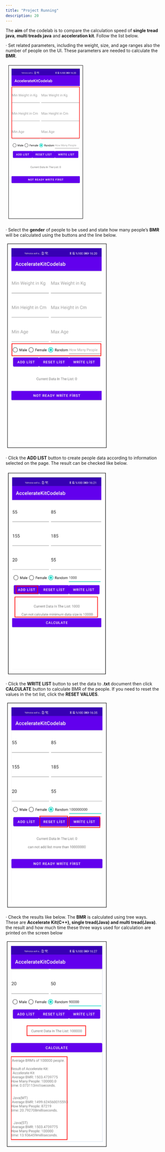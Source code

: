```yaml
---
title: "Project Running"
description: 20
---
```


The **aim** of the codelab is to compare the calculation speed of **single tread java**, **multi treads java** and **acceleration kit**. Follow the list below.

·    Set related parameters, including the weight, size, and age ranges also the number of people on the UI. These parameters are needed to calculate the **BMR**.

  <img style="width: 250.00px ; padding: 5px" src="https://raw.githubusercontent.com/alihan98ersoy/gh-pages-acceleratekit/main/assets/6a.png">                             

·    Select the **gender** of people to be used and state how many people’s **BMR** will be calculated using the buttons and the line below.

 <img src="https://raw.githubusercontent.com/alihan98ersoy/gh-pages-acceleratekit/main/assets/6b.png" width=333>

·    Click the **ADD LIST** button to create people data according to information selected on the page. The result can be checked like below.

 <img src="https://raw.githubusercontent.com/alihan98ersoy/gh-pages-acceleratekit/main/assets/6c.png" width=333>

 

·    Click the **WRITE LIST** button to set the data to **.txt** document then click **CALCULATE** button to calculate BMR of the people. If you need to reset the values in the txt list, click the **RESET VALUES**. 

 <img src="https://raw.githubusercontent.com/alihan98ersoy/gh-pages-acceleratekit/main/assets/6d.png" width=333>

·    Check the results like below. The **BMR** is calculated using tree ways. These are **Accelerate Kit(C++), single tread(Java) and multi tread(Java)**. the result and how much time these three ways used for calculation are printed on the screen below

<img src="https://raw.githubusercontent.com/alihan98ersoy/gh-pages-acceleratekit/main/assets/6e.png" width=333> 
